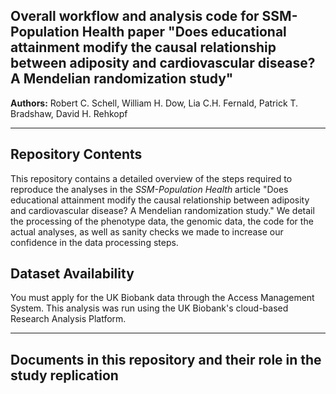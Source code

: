 

Overall workflow and analysis code for SSM-Population Health paper "Does educational attainment modify the causal relationship between adiposity and cardiovascular disease? A Mendelian randomization study"
------------

__Authors:__ Robert C. Schell,
William H. Dow,
Lia C.H. Fernald,
Patrick T. Bradshaw,
David H. Rehkopf







---

Repository Contents
------------

This repository contains a detailed overview of the steps required to reproduce the analyses in the _SSM-Population Health_ article "Does educational attainment modify the causal relationship between adiposity and cardiovascular disease? A Mendelian randomization study."
We detail the processing of the phenotype data, the genomic data, the code for the actual analyses, as well as sanity checks we made to increase our confidence in the data processing steps.

Dataset Availability
-----------

You must apply for the UK Biobank data through the Access Management System. This analysis was run using the UK Biobank's cloud-based Research Analysis Platform.

---

Documents in this repository and their role in the study replication
------------

